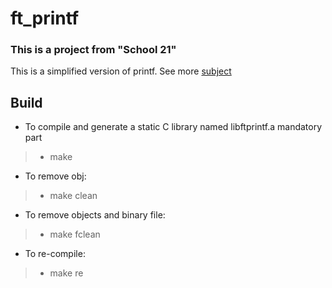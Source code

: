 # ft_printf
### This is a project from  "School 21"
This is a simplified version of printf. 
See more [subject](https://github.com/LavelleVerkarth/ft_printf/blob/main/en.subject.pdf)

## Build

- To compile and generate a static C library named libftprintf.a mandatory part
> - make
- To remove obj:
> - make clean
- To remove objects and binary file:
> - make fclean
- To re-compile:
> - make re
